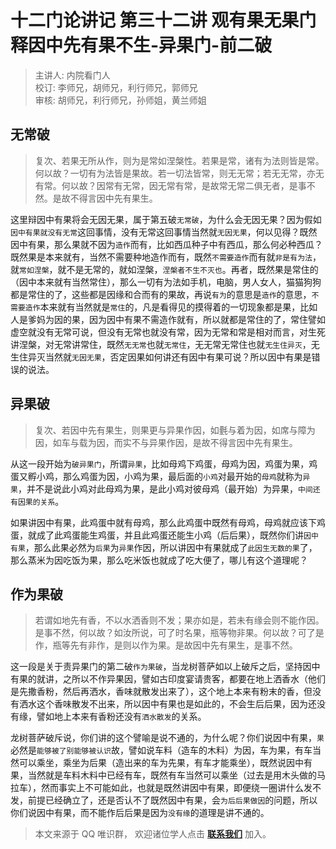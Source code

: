# 十二门论讲记 第三十二讲 观有果无果门 释因中先有果不生-异果门-前二破

> 主讲人: 内院看门人 <br />
> 校订: 李师兄，胡师兄，利行师兄，郭师兄 <br />
> 审核: 胡师兄，利行师兄，孙师姐，黄兰师姐 <br />

## 无常破

> 复次、若果无所从作，则为是常如涅槃性。若果是常，诸有为法则皆是常。何以故？一切有为法皆是果故。若一切法皆常，则无无常；若无无常，亦无有常。何以故？因常有无常，因无常有常，是故常无常二俱无者，是事不然。是故不得言因中先有果生。

这里辩因中有果将会无因无果，属于第五破`无常破`，为什么会无因无果？因为假如`因中有果就没有无常`这回事情，没有无常这回事情当然就`无因无果`，何以见得？既然因中有果，那么果就不因为`造作`而有，比如西瓜种子中有西瓜，那么何必种西瓜？既然果是本来就有，当然不需要种地造作而有，既然`不需要造作`而有就`非是有为法`，就`常如涅槃`，就不是无常的，就如涅槃，`涅槃者不生不灭也`。再者，既然果是常住的（因中本来就有当然常住），那么一切有为法如手机，电脑，男人女人，猫猫狗狗都是常住的了，这些都是因缘和合而有的果故，再说`有为`的意思是`造作`的意思，`不需要造作`本来就有当然就是`常住`的，凡是看得见的摸得着的一切现象都是果，比如人是爹妈为因的果，因为因中有果不需造作就有，所以就都是常住的了，常住譬如虚空就没有无常可说，但没有无常也就没有常，因为无常和常是相对而言，对生死讲涅槃，对无常讲常住，既然`无无常`也就`无常住`，无无常无常住也就`无生住异灭`，无生住异灭当然就`无因无果`，否定因果如何讲还有因中有果可说？所以因中有果是错误的说法。

## 异果破

> 复次、若因中先有果生，则果更与异果作因，如氎与着为因，如席与障为因，如车与载为因，而实不与异果作因，是故不得言因中先有果生。

从这一段开始为`破异果门`，所谓`异果`，比如母鸡下鸡蛋，母鸡为因，鸡蛋为果，鸡蛋又孵小鸡，那么鸡蛋为因，小鸡为果，最后面的`小鸡`对最开始的`母鸡`就称为`异果`，并不是说此小鸡对此母鸡为果，是此小鸡对彼母鸡（最开始）为异果，`中间还有因果的关系`。

如果讲因中有果，此鸡蛋中就有母鸡，那么此鸡蛋中既然有母鸡，母鸡就应该下鸡蛋，就成了此鸡蛋能生鸡蛋，并且此鸡蛋还能生小鸡（后后果），既然你们讲`因中有果`，那么此果必然为`后果`为`异果`作因，所以讲因中有果就成了`此因生无数的果`了，那么蒸米为因吃饭为果，那么吃米饭也就成了吃大便了，哪儿有这个道理呢？

## 作为果破

> 若谓如地先有香，不以水洒香则不发；果亦如是，若未有缘会则不能作因。是事不然，何以故？如汝所说，可了时名果，瓶等物非果。何以故？可了是作，瓶等先有非作，是则以作为果。是故因中先有果生，是事不然。

这一段是关于责异果门的第二破`作为果破`，当龙树菩萨如以上破斥之后，坚持因中有果的就讲，之所以不作异果因，譬如古印度宴请贵客，都要在地上洒香水（他们是先撒香粉，然后再洒水，香味就散发出来了），这个地上本来有粉末的香，但没有洒水这个香味散发不出来，所以因中有果也是如此的，不会生后后果，因为还没有缘，譬如地上本来有香粉还没有`洒水散发`的关系。

龙树菩萨破斥说，你们讲的这个譬喻是说不通的，为什么呢？你们说因中有果，`果`必然是`能够被了别能够被认识`故，譬如说车料（造车的木料）为因，车为果，有车当然可以乘坐，乘坐为后果（造出来的车为先果，有车才能乘坐），既然说因中有果，当然就是车料木料中已经有车，既然有车当然可以乘坐（过去是用木头做的马拉车），然而事实上不可能如此，也就是既然讲因中有果，即便绕一圈讲什么发不发，前提已经确立了，还是否认不了既然因中有果，会`为后后果做因`的问题，所以你们说因中有果，而不能作后后果是因为`没有缘`的道理是讲不通的。

> 本文来源于 QQ 唯识群， 欢迎诸位学人点击 **[联系我们](https://mp.weixin.qq.com/s/lZCfWjmLjgNR165Tx4_bCQ)** 加入。
